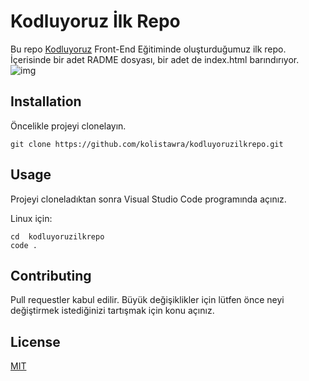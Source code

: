 # Kodluyoruz İlk Repo

Bu repo [Kodluyoruz](https://www.kodluyoruz.org) Front-End Eğitiminde oluşturduğumuz ilk repo. İçerisinde bir adet RADME dosyası, bir adet de index.html barındırıyor.
![img](https://cdn.sanity.io/images/9kdepi1d/production/65c832d202a503b15d99e628f4313782f3ef50db-300x62.png)

## Installation
Öncelikle projeyi clonelayın.
````
git clone https://github.com/kolistawra/kodluyoruzilkrepo.git
````

## Usage
Projeyi cloneladıktan sonra Visual Studio Code programında açınız.

Linux için:
````
cd  kodluyoruzilkrepo
code .
````

## Contributing
Pull requestler kabul edilir. Büyük değişiklikler için lütfen önce neyi değiştirmek istediğinizi tartışmak için konu açınız.

## License
[MIT](https://choosealicense.com/licenses/mit)